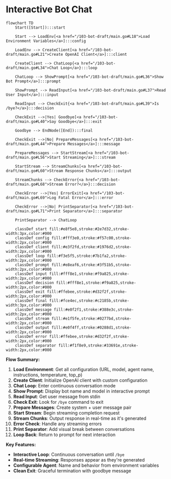 # Interactive Bot Chat

```mermaid
flowchart TD
    Start([Start]):::start

    Start --> LoadEnv[<a href="/103-bot-draft/main.go#L18">Load Environment Variables</a>]:::config

    LoadEnv --> CreateClient[<a href="/103-bot-draft/main.go#L21">Create OpenAI Client</a>]:::client

    CreateClient --> ChatLoop{<a href="/103-bot-draft/main.go#L34">Chat Loop</a>}:::loop

    ChatLoop --> ShowPrompt[<a href="/103-bot-draft/main.go#L36">Show Bot Prompt</a>]:::prompt

    ShowPrompt --> ReadInput[<a href="/103-bot-draft/main.go#L37">Read User Input</a>]:::input

    ReadInput --> CheckExit{<a href="/103-bot-draft/main.go#L39">Is /bye?</a>}:::decision

    CheckExit -->|Yes| Goodbye[<a href="/103-bot-draft/main.go#L40">Say Goodbye</a>]:::exit

    Goodbye --> EndNode([End]):::final

    CheckExit -->|No| PrepareMessages[<a href="/103-bot-draft/main.go#L44">Prepare Messages</a>]:::message

    PrepareMessages --> StartStream[<a href="/103-bot-draft/main.go#L56">Start Streaming</a>]:::stream

    StartStream --> StreamChunks[<a href="/103-bot-draft/main.go#L60">Stream Response Chunks</a>]:::output

    StreamChunks --> CheckError{<a href="/103-bot-draft/main.go#L68">Stream Error?</a>}:::decision

    CheckError -->|Yes| ErrorExit[<a href="/103-bot-draft/main.go#L69">Log Fatal Error</a>]:::error

    CheckError -->|No| PrintSeparator[<a href="/103-bot-draft/main.go#L71">Print Separator</a>]:::separator

    PrintSeparator --> ChatLoop

    classDef start fill:#e8f5e8,stroke:#2e7d32,stroke-width:3px,color:#000
    classDef config fill:#fff3e0,stroke:#f57c00,stroke-width:2px,color:#000
    classDef client fill:#e3f2fd,stroke:#1976d2,stroke-width:2px,color:#000
    classDef loop fill:#f3e5f5,stroke:#7b1fa2,stroke-width:2px,color:#000
    classDef prompt fill:#e8eaf6,stroke:#3f51b5,stroke-width:2px,color:#000
    classDef input fill:#fff8e1,stroke:#f9a825,stroke-width:2px,color:#000
    classDef decision fill:#fff8e1,stroke:#f9a825,stroke-width:2px,color:#000
    classDef exit fill:#ffebee,stroke:#d32f2f,stroke-width:2px,color:#000
    classDef final fill:#fce4ec,stroke:#c2185b,stroke-width:3px,color:#000
    classDef message fill:#e0f2f1,stroke:#388e3c,stroke-width:2px,color:#000
    classDef stream fill:#e1f5fe,stroke:#0277bd,stroke-width:2px,color:#000
    classDef output fill:#e0f4ff,stroke:#0288d1,stroke-width:2px,color:#000
    classDef error fill:#ffebee,stroke:#d32f2f,stroke-width:2px,color:#000
    classDef separator fill:#f1f8e9,stroke:#33691e,stroke-width:2px,color:#000
```

**Flow Summary:**
1. **Load Environment**: Get all configuration (URL, model, agent name, instructions, temperature, top_p)
2. **Create Client**: Initialize OpenAI client with custom configuration
3. **Chat Loop**: Enter continuous conversation mode
4. **Show Prompt**: Display bot name and model in interactive prompt
5. **Read Input**: Get user message from stdin
6. **Check Exit**: Look for `/bye` command to exit
7. **Prepare Messages**: Create system + user message pair
8. **Start Stream**: Begin streaming completion request
9. **Stream Chunks**: Output response in real-time as it's generated
10. **Error Check**: Handle any streaming errors
11. **Print Separator**: Add visual break between conversations
12. **Loop Back**: Return to prompt for next interaction

**Key Features:**
- **Interactive Loop**: Continuous conversation until `/bye`
- **Real-time Streaming**: Responses appear as they're generated
- **Configurable Agent**: Name and behavior from environment variables
- **Clean Exit**: Graceful termination with goodbye message